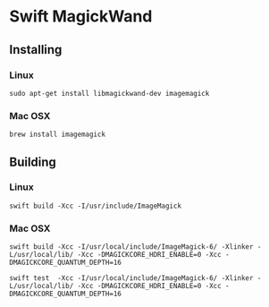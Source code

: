 # Swift MagickWand

## Installing

### Linux

```
sudo apt-get install libmagickwand-dev imagemagick
```

### Mac OSX

```
brew install imagemagick
```

## Building

### Linux

```
swift build -Xcc -I/usr/include/ImageMagick
```

### Mac OSX

```
swift build -Xcc -I/usr/local/include/ImageMagick-6/ -Xlinker -L/usr/local/lib/ -Xcc -DMAGICKCORE_HDRI_ENABLE=0 -Xcc -DMAGICKCORE_QUANTUM_DEPTH=16

swift test  -Xcc -I/usr/local/include/ImageMagick-6/ -Xlinker -L/usr/local/lib/ -Xcc -DMAGICKCORE_HDRI_ENABLE=0 -Xcc -DMAGICKCORE_QUANTUM_DEPTH=16
```
